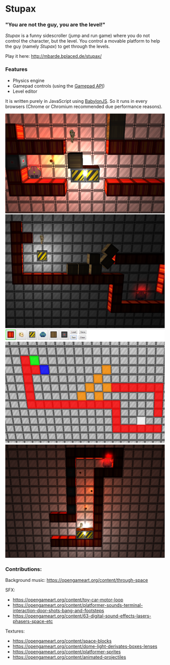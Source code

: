 # Stupax
### "You are not the guy, you are the level!"
*Stupax* is a funny sidescroller (jump and run game) where you do not control the character, but the level. You control a movable platform to help the guy (namely *Stupax*) to get through the levels.

Play it here: http://mbarde.bplaced.de/stupax/

### Features
- Physics engine
- Gamepad controls (using the [Gamepad API](https://www.smashingmagazine.com/2015/11/gamepad-api-in-web-games/))
- Level editor

It is written purely in JavaScript using [BabylonJS](http://babylonjs.com/).
So it runs in every browsers (Chrome or Chromium recommended due performance reasons).

![Screenshot](https://github.com/mbarde/stupax/blob/master/docs/screen04.png?raw=true)
![Screenshot](https://github.com/mbarde/stupax/blob/master/docs/screen.png?raw=true)
![Screenshot](https://github.com/mbarde/stupax/blob/master/docs/screen03.png?raw=true)
![Screenshot](https://github.com/mbarde/stupax/blob/master/docs/screen02.png?raw=true)

### Contributions:
Background music: https://opengameart.org/content/through-space

SFX:
- https://opengameart.org/content/toy-car-motor-loop
- https://opengameart.org/content/platformer-sounds-terminal-interaction-door-shots-bang-and-footsteps
- https://opengameart.org/content/63-digital-sound-effects-lasers-phasers-space-etc

Textures:
- https://opengameart.org/content/space-blocks
- https://opengameart.org/content/dome-light-derivates-boxes-lenses
- https://opengameart.org/content/platformer-sprites
- https://opengameart.org/content/animated-projectiles
